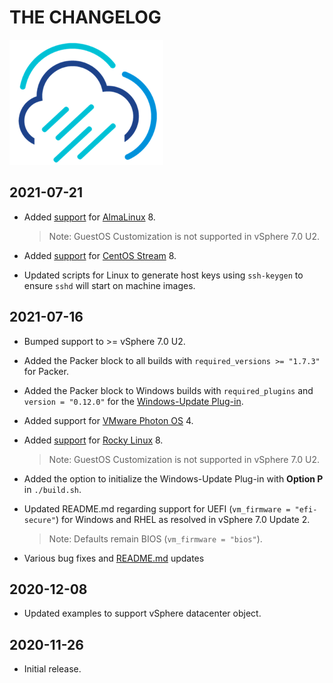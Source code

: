 # THE CHANGELOG

![Rainpole](icon.png)

## 2021-07-21
* Added [support](https://github.com/rainpole/packer-vsphere/issues/18) for [AlmaLinux](http://almalinux.org) 8. 

    > Note: GuestOS Customization is not supported in vSphere 7.0 U2.

* Added [support](https://github.com/rainpole/packer-vsphere/issues/19) for [CentOS Stream](https://www.centos.org/centos-stream/) 8. 
* Updated scripts for Linux to generate host keys using `ssh-keygen` to ensure `sshd` will start on machine images.

## 2021-07-16
* Bumped support to >= vSphere 7.0 U2.
* Added the Packer block to all builds with `required_versions >= "1.7.3"` for Packer.
* Added the Packer block to Windows builds with `required_plugins` and `version = "0.12.0"` for the [Windows-Update Plug-in](https://github.com/rgl/packer-plugin-windows-update).
* Added support for [VMware Photon OS](https://vmware.github.io/photon/) 4.
* Added [support](https://github.com/rainpole/packer-vsphere/issues/13) for [Rocky Linux](https://rockylinux.org) 8. 

    > Note: GuestOS Customization is not supported in vSphere 7.0 U2.

* Added the option to initialize the Windows-Update Plug-in with **Option P** in `./build.sh`.
* Updated README.md regarding support for UEFI (`vm_firmware = "efi-secure"`) for Windows and RHEL as resolved in vSphere 7.0 Update 2. 

    > Note: Defaults remain BIOS (`vm_firmware = "bios"`).

* Various bug fixes and [README.md](README.md) updates

## 2020-12-08
* Updated examples to support vSphere datacenter object.

## 2020-11-26
* Initial release.